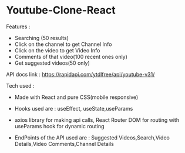 # Youtube-Clone-React
 Features : 
* Searching (50 results)
* Click on the channel to get Channel Info
* Click on the video to get Video Info 
* Comments of that video(100 recent ones only)
* Get suggested videos(50 only)

API docs link : https://rapidapi.com/ytdlfree/api/youtube-v31/

Tech used : 

* Made with React and pure CSS(mobile responsive)

* Hooks used are : useEffect, useState,useParams

* axios library for making api calls, React Router DOM for routing with useParams hook for dynamic routing

* EndPoints of the API used are : Suggested Videos,Search,Video Details,Video Comments,Channel Details
